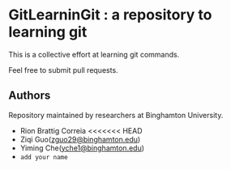 # GitLearninGit : a repository to learning git

This is a collective effort at learning git commands.

Feel free to submit pull requests.


## Authors

Repository maintained by researchers at Binghamton University.
- Rion Brattig Correia 
<<<<<<< HEAD
- Ziqi Guo(zguo29@binghamton.edu)
- Yiming Che(yche1@binghamton.edu)
- `add your name`